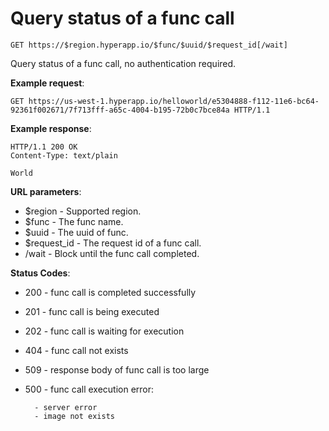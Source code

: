 # Query status of a func call

`GET https://$region.hyperapp.io/$func/$uuid/$request_id[/wait]`

Query status of a func call, no authentication required.

**Example request**:

```
GET https://us-west-1.hyperapp.io/helloworld/e5304888-f112-11e6-bc64-92361f002671/7f713fff-a65c-4004-b195-72b0c7bce84a HTTP/1.1
```

**Example response**:

```
HTTP/1.1 200 OK
Content-Type: text/plain

World
```

**URL parameters**:

* $region - Supported region.
* $func - The func name.
* $uuid - The uuid of func.
* $request_id - The request id of a func call.
* /wait - Block until the func call completed.

**Status Codes**:

* 200 - func call is completed successfully
* 201 - func call is being executed
* 202 - func call is waiting for execution
* 404 - func call not exists
* 509 - response body of func call is too large
* 500 - func call execution error:

        - server error
        - image not exists
